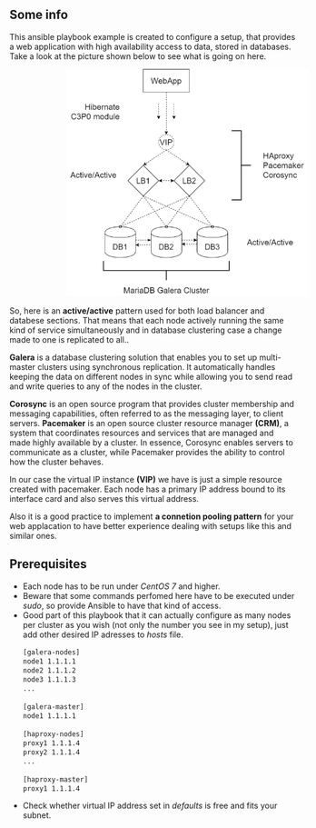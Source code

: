 ## Some info

This ansible playbook example is created to configure a setup, that provides a web application with high availability access to data, stored in databases. Take a look at the picture shown below to see what is going on here.

<img src="docs-img/diagram.png" height="400" hspace="100">

So, here is an **active/active** pattern used for both load balancer and databese sections. That means that each node actively running the same kind of service simultaneously and in database clustering case a change made to one is replicated to all..

**Galera** is a database clustering solution that enables you to set up multi-master clusters using synchronous replication. It automatically handles keeping the data on different nodes in sync while allowing you to send read and write queries to any of the nodes in the cluster.

**Corosync** is an open source program that provides cluster membership and messaging capabilities, often referred to as the messaging layer, to client servers. **Pacemaker** is an open source cluster resource manager **(CRM)**, a system that coordinates resources and services that are managed and made highly available by a cluster. In essence, Corosync enables servers to communicate as a cluster, while Pacemaker provides the ability to control how the cluster behaves.

In our case the virtual IP instance **(VIP)** we have is just a simple resource created with pacemaker. Each node has a primary IP address bound to its interface card and also serves this virtual address.

Also it is a good practice to implement **a connetion pooling pattern** for your web applacation to have better experience dealing with setups like this and similar ones.

## Prerequisites
- Each node has to be run under *CentOS 7* and higher.
- Beware that some commands perfomed here have to be executed under *sudo*, so provide Ansible to have that kind of access.
- Good part of this playbook that it can actually configure as many nodes per cluster as you wish (not only the number you see in my       setup), just add other desired IP adresses to *hosts* file.  
  ```
  [galera-nodes]
  node1 1.1.1.1
  node2 1.1.1.2
  node3 1.1.1.3
  ...
  
  [galera-master]
  node1 1.1.1.1
  
  [haproxy-nodes]
  proxy1 1.1.1.4
  proxy2 1.1.1.4
  ...

  [haproxy-master]
  proxy1 1.1.1.4
  ```
- Check whether virtual IP address set in *defaults* is free and fits your subnet. 
